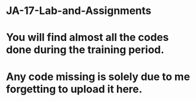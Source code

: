 # JA-17-Lab-and-Assignments

# You will find almost all the codes done during the training period.

# Any code missing is solely due to me forgetting to upload it here.
